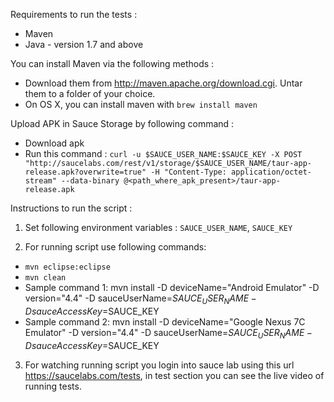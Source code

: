 Requirements to run the tests :
 * Maven
 * Java - version 1.7 and above

You can install Maven via the following methods :
* Download them from http://maven.apache.org/download.cgi. Untar them to a folder of your choice.
* On OS X, you can install maven with `brew install maven`

Upload APK in Sauce Storage by following command :
* Download apk
* Run this command :
`curl -u $SAUCE_USER_NAME:$SAUCE_KEY -X POST "http://saucelabs.com/rest/v1/storage/$SAUCE_USER_NAME/taur-app-release.apk?overwrite=true" -H "Content-Type: application/octet-stream" --data-binary @<path_where_apk_present>/taur-app-release.apk`


Instructions to run the script :

1. Set following environment variables :
 `SAUCE_USER_NAME`, `SAUCE_KEY`

2. For running script use following commands:
 * `mvn eclipse:eclipse`
 * `mvn clean`
 * Sample command 1:
 mvn install -D deviceName="Android Emulator" -D version="4.4" -D sauceUserName=$SAUCE_USER_NAME -D sauceAccessKey=$SAUCE_KEY
 * Sample command 2:
 mvn install -D deviceName="Google Nexus 7C Emulator" -D version="4.4" -D sauceUserName=$SAUCE_USER_NAME -D sauceAccessKey=$SAUCE_KEY

3. For watching running script you login into sauce lab using this url https://saucelabs.com/tests, in test section you can see the live video of running tests.
